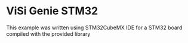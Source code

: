 # ViSi Genie STM32
This example was written using STM32CubeMX IDE for a STM32 board compiled with the provided library